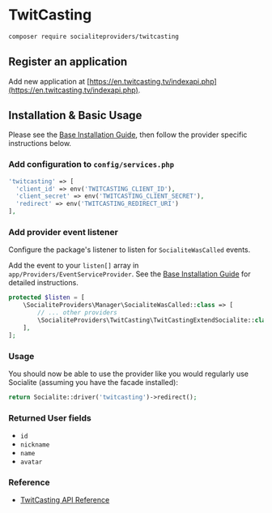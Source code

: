 # TwitCasting

```bash
composer require socialiteproviders/twitcasting
```

## Register an application

Add new application at [https://en.twitcasting.tv/indexapi.php](https://en.twitcasting.tv/indexapi.php).

## Installation & Basic Usage

Please see the [Base Installation Guide](https://socialiteproviders.com/usage/), then follow the provider specific instructions below.

### Add configuration to `config/services.php`

```php
'twitcasting' => [
  'client_id' => env('TWITCASTING_CLIENT_ID'),
  'client_secret' => env('TWITCASTING_CLIENT_SECRET'),
  'redirect' => env('TWITCASTING_REDIRECT_URI')
],
```

### Add provider event listener

Configure the package's listener to listen for `SocialiteWasCalled` events.

Add the event to your `listen[]` array in `app/Providers/EventServiceProvider`. See the [Base Installation Guide](https://socialiteproviders.com/usage/) for detailed instructions.

```php
protected $listen = [
    \SocialiteProviders\Manager\SocialiteWasCalled::class => [
        // ... other providers
        \SocialiteProviders\TwitCasting\TwitCastingExtendSocialite::class.'@handle',
    ],
];
```

### Usage

You should now be able to use the provider like you would regularly use Socialite (assuming you have the facade installed):

```php
return Socialite::driver('twitcasting')->redirect();
```

### Returned User fields

- ``id``
- ``nickname``
- ``name``
- ``avatar``

### Reference

- [TwitCasting API Reference](https://apiv2-doc.twitcasting.tv)
